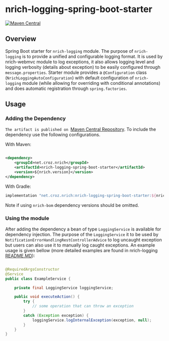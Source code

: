 # nrich-logging-spring-boot-starter

[![Maven Central](https://maven-badges.herokuapp.com/maven-central/net.croz.nrich/nrich-logging-spring-boot-starter/badge.svg?color=blue)](https://maven-badges.herokuapp.com/maven-central/net.croz.nrich/nrich-logging-spring-boot-starter)

## Overview

Spring Boot starter for `nrich-logging` module. The purpose of `nrich-logging` is to provide a unified and configurable logging format. It is used by nrich-webmvc module to log exceptions,
it also allows logging level and logging verbosity (details about exception) to be easily configured through `message.properties`.
Starter module provides a `@Configuration` class (`NrichLoggingAutoConfiguration`) with default configuration of `nrich-logging` module (while allowing for overriding with conditional annotations)
and does automatic registration through `spring.factories`.

## Usage

### Adding the Dependency

`The artifact is published on `[Maven Central Repository](https://search.maven.org/). To include the dependency use the following configurations.

With Maven:

```xml

<dependency>
    <groupId>net.croz.nrich</groupId>
    <artifactId>nrich-logging-spring-boot-starter</artifactId>
    <version>${nrich.version}</version>
</dependency>

```

With Gradle:

```groovy
implementation "net.croz.nrich:nrich-logging-spring-boot-starter:${nrich.version}"
```

Note if using `nrich-bom` dependency versions should be omitted.

### Using the module

After adding the dependency a bean of type `LoggingService` is available for dependency injection. The purpose of the `LoggingService` it to be used by `NotificationErrorHandlingRestControllerAdvice`
to log uncaught exception but users can also use it to manually log caught exceptions. An example usage is given bellow (more detailed examples are found in nrich-logging
[README.MD](../nrich-logging/README.md)):

```java

@RequiredArgsConstructor
@Service
public class ExampleService {

    private final LoggingService loggingService;

    public void executeAction() {
        try {
            // some operation that can throw an exception
        }
        catch (Exception exception) {
            loggingService.logInternalException(exception, null);
        }
    }
}


```
